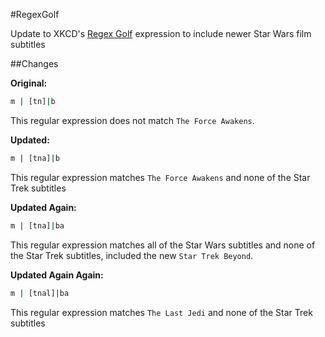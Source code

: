 #RegexGolf

Update to XKCD's [Regex Golf](http://xkcd.com/1313/) expression to include newer Star Wars film subtitles

##Changes

**Original:**

```bash
m | [tn]|b
```

This regular expression does not match `The Force Awakens`.

**Updated:**

```bash
m | [tna]|b
```

This regular expression matches `The Force Awakens` and none of the Star Trek subtitles

**Updated Again:**

```bash
m | [tna]|ba
```

This regular expression matches all of the Star Wars subtitles and none of the Star Trek subtitles, included the new `Star Trek Beyond`.

**Updated Again Again:**

```bash
m | [tnal]|ba
```

This regular expression matches `The Last Jedi` and none of the Star Trek subtitles
